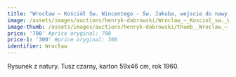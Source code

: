 ```yaml
---
title: "Wrocław – Kościół Św. Wincentego - Św. Jakuba, wejscie do nawy głównej (1960)"
image: /assets/images/auctions/henryk-dabrowski/Wroclaw_–_Kosciol_sw._Wincentego_-_sw._Jakuba,_wejscie_do_nawy_glownej_(1960).jpg
image-thumb: /assets/images/auctions/henryk-dabrowski/thumb__Wroclaw_–_Kosciol_sw._Wincentego_-_sw._Jakuba,_wejscie_do_nawy_glownej_(1960).jpg
price: '700' #price oryginal: 700
price-1: '300' #price oryginal: 300
identifier: Wrocław
---
```


Rysunek z natury. Tusz czarny, karton 59x46 cm, rok 1960.